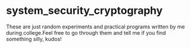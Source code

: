# system_security_cryptography
These are just random experiments and practical programs written by me during college.Feel free to go through them and tell me if you find something silly, kudos!


